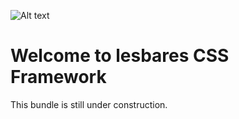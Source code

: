 ![Alt text](docs/logo.png?raw=true "logo")


# Welcome to lesbares CSS Framework
This bundle is still under construction.
